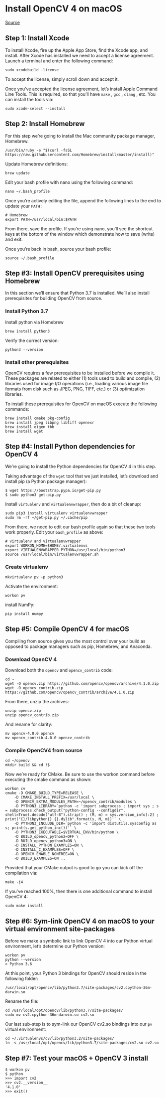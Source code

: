 # Install OpenCV 4 on macOS
[Source](https://www.pyimagesearch.com/2018/08/17/install-opencv-4-on-macos/)

## Step 1: Install Xcode
To install Xcode, fire up the Apple App Store, find the Xcode app, and install.
After Xcode has installed we need to accept a license agreement. Launch a terminal and enter the following command:
```
sudo xcodebuild -license
```
To accept the license, simply scroll down and accept it.

Once you’ve accepted the license agreement, let’s install Apple Command Line Tools. This is required, so that you’ll have `make` , `gcc` , `clang` , etc. You can install the tools via:
```
sudo xcode-select --install
```

## Step 2: Install Homebrew
For this step we’re going to install the Mac community package manager, Homebrew.
```
/usr/bin/ruby -e "$(curl -fsSL https://raw.githubusercontent.com/Homebrew/install/master/install)"
```

Update Homebrew definitions:
```
brew update
```

Edit your bash profile with nano using the following command:
```
nano ~/.bash_profile
```

Once you’re actively editing the file, append the following lines to the end to update your `PATH` :
```
# Homebrew
export PATH=/usr/local/bin:$PATH
```

From there, save the profile. If you’re using nano, you’ll see the shortcut keys at the bottom of the window which demonstrate how to save (write) and exit.

Once you’re back in bash, source your bash profile:
```
source ~/.bash_profile
```

## Step #3: Install OpenCV prerequisites using Homebrew
In this section we’ll ensure that Python 3.7 is installed. We’ll also install prerequisites for building OpenCV from source.

### Install Python 3.7
Install python via Homebrew
```
brew install python3
```

Verify the correct version:
```
python3 --version
```

### Install other prerequisites
OpenCV requires a few prerequisites to be installed before we compile it. These packages are related to either (1) tools used to build and compile, (2) libraries used for image I/O operations (i.e., loading various image file formats from disk such as JPEG, PNG, TIFF, etc.) or (3) optimization libraries.

To install these prerequisites for OpenCV on macOS execute the following commands:
```
brew install cmake pkg-config
brew install jpeg libpng libtiff openexr
brew install eigen tbb
brew install wget
```

## Step #4: Install Python dependencies for OpenCV 4
We’re going to install the Python dependencies for OpenCV 4 in this step.

Taking advantage of the `wget` tool that we just installed, let’s download and install pip (a Python package manager):
```
$ wget https://bootstrap.pypa.io/get-pip.py
$ sudo python3 get-pip.py
```

Install `virtualenv` and `virtualenvwrapper`, then do a bit of cleanup:
```
sudo pip3 install virtualenv virtualenvwrapper
sudo rm -rf ~/get-pip.py ~/.cache/pip
```

From there, we need to edit our bash profile again so that these two tools work properly. Edit your `bash_profile` as above:
```
# virtualenv and virtualenvwrapper
export WORKON_HOME=$HOME/.virtualenvs
export VIRTUALENVWRAPPER_PYTHON=/usr/local/bin/python3
source /usr/local/bin/virtualenvwrapper.sh
```

### Create virtualenv
```
mkvirtualenv pv -p python3
```

Activate the environment:
```
workon pv
```

install NumPy:
```
pip install numpy
```

## Step #5: Compile OpenCV 4 for macOS
Compiling from source gives you the most control over your build as opposed to package managers such as pip, Homebrew, and Anaconda.

### Download OpenCV 4
Download both the `opencv` and `opencv_contrib` code:
```
cd ~
wget -O opencv.zip https://github.com/opencv/opencv/archive/4.1.0.zip
wget -O opencv_contrib.zip https://github.com/opencv/opencv_contrib/archive/4.1.0.zip
```

From there, unzip the archives:
```
unzip opencv.zip
unzip opencv_contrib.zip
```

And rename for clarity:
```
mv opencv-4.0.0 opencv
mv opencv_contrib-4.0.0 opencv_contrib
```

### Compile OpenCV4 from source
```
cd ~/opencv
mkdir build && cd !$
```

Now we’re ready for CMake. Be sure to use the  workon  command before executing the cmake  command as shown:
```
workon cv
cmake -D CMAKE_BUILD_TYPE=RELEASE \
    -D CMAKE_INSTALL_PREFIX=/usr/local \
    -D OPENCV_EXTRA_MODULES_PATH=~/opencv_contrib/modules \
    -D PYTHON3_LIBRARY=`python -c 'import subprocess ; import sys ; s = subprocess.check_output("python-config --configdir", shell=True).decode("utf-8").strip() ; (M, m) = sys.version_info[:2] ; print("{}/libpython{}.{}.dylib".format(s, M, m))'` \
    -D PYTHON3_INCLUDE_DIR=`python -c 'import distutils.sysconfig as s; print(s.get_python_inc())'` \
    -D PYTHON3_EXECUTABLE=$VIRTUAL_ENV/bin/python \
    -D BUILD_opencv_python2=OFF \
    -D BUILD_opencv_python3=ON \
    -D INSTALL_PYTHON_EXAMPLES=ON \
    -D INSTALL_C_EXAMPLES=OFF \
    -D OPENCV_ENABLE_NONFREE=ON \
    -D BUILD_EXAMPLES=ON ..
```

Provided that your CMake output is good to go you can kick off the
compilation via:
```
make -j4
```

If you’ve reached 100%, then there is one additional command to install OpenCV 4:
```
sudo make install
```

## Step #6: Sym-link OpenCV 4 on macOS to your virtual environment site-packages
Before we make a symbolic link to link OpenCV 4 into our Python virtual environment, let’s determine our Python version:

```
workon pv
python --version
> Python 3.6
```

At this point, your Python 3 bindings for OpenCV should reside in the following folder:
```
/usr/local/opt/opencv/lib/python3.7/site-packages/cv2.cpython-36m-darwin.so
```

Rename the file:
```
cd /usr/local/opt/opencv/lib/python3.7/site-packages/
sudo mv cv2.cpython-36m-darwin.so cv2.so
```

Our last sub-step is to sym-link our OpenCV cv2.so  bindings into our `pv` virtual environment:
```
cd ~/.virtualenvs/cv/lib/python3.2/site-packages/
ln -s /usr/local/opt/opencv/lib/python3.7/site-packages/cv2.so cv2.so
```

## Step #7: Test your macOS + OpenCV 3 install
```
$ workon pv
$ python
>>> import cv2
>>> cv2.__version__
'4.1.0'
>>> exit()
```